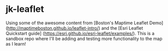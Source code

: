 # jk-leaflet

Using some of the awesome content from [Boston's Maptime Leaflet Demo] (http://maptimeboston.github.io/leaflet-intro/) and the [Esri Leaflet Quickstart guide] (https://esri.github.io/esri-leaflet/examples/).
This is a sandbox repo where I'll be adding and testing more functionality to the map as I learn!
